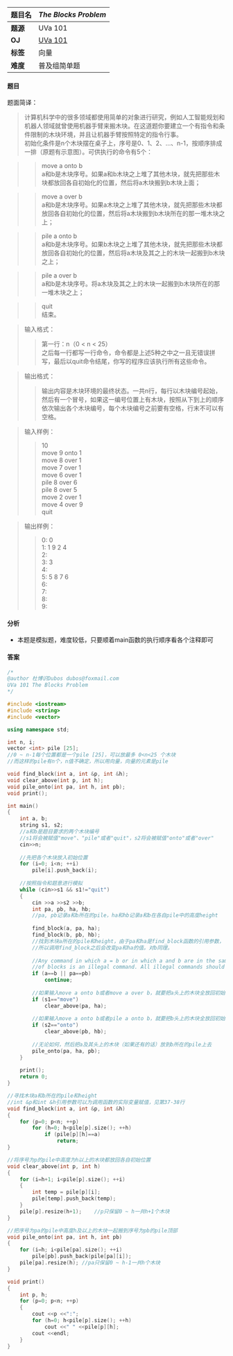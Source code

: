 |题目名|*The Blocks Problem*|  
|---|---|  
|**题源**|UVa 101|  
|**OJ**|[UVa 101](https://uva.onlinejudge.org/index.php?option=com_onlinejudge&Itemid=8&category=3&page=show_problem&problem=37)|  
|**标签**|向量|  
|**难度**|普及组简单题|  

#### 题目  
题面简译：  
> 计算机科学中的很多领域都使用简单的对象进行研究，例如人工智能规划和机器人领域就曾使用机器手臂来搬木块。在这道题你要建立一个有指令和条件限制的木块环境，并且让机器手臂按照特定的指令行事。  
> 初始化条件是n个木块摆在桌子上，序号是0、1、2、...、n-1，按顺序排成一排（原题有示意图）。可供执行的命令有5个：

>> move a onto b  
>> a和b是木块序号。如果a和b木块之上堆了其他木块，就先把那些木块都放回各自初始化的位置，然后将a木块搬到b木块上面；  

>> move a over b  
>> a和b是木块序号。如果a木块之上堆了其他木块，就先把那些木块都放回各自初始化的位置，然后将a木块搬到b木块所在的那一堆木块之上；

>> pile a onto b  
>> a和b是木块序号。如果b木块之上堆了其他木块，就先把那些木块都放回各自初始化的位置，然后将a木块及其之上的木块一起搬到b木块之上；  

>> pile a over b  
>> a和b是木块序号。将a木块及其之上的木块一起搬到b木块所在的那一堆木块之上；  

>> quit  
>> 结束。  

> 输入格式：  
>> 第一行：n（0 < n < 25）  
>> 之后每一行都写一行命令，命令都是上述5种之中之一且无错误拼写，最后以quit命令结尾，你写的程序应该执行所有这些命令。  

> 输出格式：  
>> 输出内容是木块环境的最终状态。一共n行，每行以木块编号起始，然后有一个冒号，如果这一编号位置上有木块，按照从下到上的顺序依次输出各个木块编号，每个木块编号之前要有空格，行末不可以有空格。  

> 输入样例：  
>> 10  
>> move 9 onto 1  
>> move 8 over 1  
>> move 7 over 1  
>> move 6 over 1  
>> pile 8 over 6  
>> pile 8 over 5  
>> move 2 over 1  
>> move 4 over 9  
>> quit  

> 输出样例：
>> 0: 0  
>> 1: 1 9 2 4  
>> 2:  
>> 3: 3  
>> 4:  
>> 5: 5 8 7 6  
>> 6:  
>> 7:  
>> 8:  
>> 9:  

#### 分析  
* 本题是模拟题，难度较低，只要顺着main函数的执行顺序看各个注释即可  

#### 答案  
```cpp
/* 	
@author 杜博识Dubos dubos@foxmail.com
UVa 101 The Blocks Problem 
*/

#include <iostream>
#include <string>
#include <vector>

using namespace std;

int n, i;
vector <int> pile [25];
//0 ~ n-1每个位置都是一个pile [25]，可以放最多 0<n<25 个木块
//而这样的pile有n个，n值不确定，所以用向量，向量的元素是pile

void find_block(int a, int &p, int &h);
void clear_above(int p, int h);
void pile_onto(int pa, int h, int pb);
void print(); 

int main()
{		
	int a, b;
	string s1, s2;
	//a和b是题目要求的两个木块编号
	//s1将会被赋值"move"、"pile"或者"quit"，s2将会被赋值"onto"或者"over"
	cin>>n;
	
	//先把各个木块放入初始位置
	for (i=0; i<n; ++i)
		pile[i].push_back(i);
	
	//按照指令和题意进行模拟 
	while (cin>>s1 && s1!="quit")
	{
		cin >>a >>s2 >>b;
		int pa, pb, ha, hb;
		//pa, pb记录a和b所在的pile，ha和hb记录a和b在各自pile中的高度height 
		 
		find_block(a, pa, ha);
		find_block(b, pb, hb);
		//找到木块a所在的pile和height，由于pa和ha是find_block函数的引用参数，
		//所以调用find_block之后会改变pa和ha的值。对b同理。 
		
		//Any command in which a = b or in which a and b are in the same stack 
		//of blocks is an illegal command. All illegal commands should be ignored.
		if (a==b || pa==pb)
			continue;
		
		//如果输入move a onto b或者move a over b，就要把a头上的木块全放回初始位 
		if (s1=="move")
			clear_above(pa, ha);
			
		//如果输入move a onto b或者pile a onto b，就要把b头上的木块全放回初始位 
		if (s2=="onto")
			clear_above(pb, hb);
			
		//无论如何，然后把a及其头上的木块（如果还有的话）放到b所在的pile上去 
		pile_onto(pa, ha, pb);
	}
	
	print();
	return 0;
}

//寻找木块a和b所在的pile和height 
//int &p和int &h引用参数可以为调用函数的实际变量赋值，见第37-38行 
void find_block(int a, int &p, int &h) 
{
	for (p=0; p<n; ++p)
		for (h=0; h<pile[p].size(); ++h)
			if (pile[p][h]==a)
				return; 
}

//将序号为p的pile中高度为h以上的木块都放回各自初始位置 
void clear_above(int p, int h)
{
	for (i=h+1; i<pile[p].size(); ++i)
	{
		int temp = pile[p][i];
		pile[temp].push_back(temp);
	}
	pile[p].resize(h+1);	//p只保留0 ~ h一共h+1个木块 
}

//把序号为pa的pile中高度h及以上的木块一起搬到序号为pb的pile顶部 
void pile_onto(int pa, int h, int pb)
{
	for (i=h; i<pile[pa].size(); ++i)
		pile[pb].push_back(pile[pa][i]);
	pile[pa].resize(h);	//pa只保留0 ~ h-1一共h个木块 
}

void print()
{
	int p, h;
	for (p=0; p<n; ++p)
	{
		cout <<p <<":";
		for (h=0; h<pile[p].size(); ++h)
			cout <<" " <<pile[p][h];
		cout <<endl;
	}
}
```
